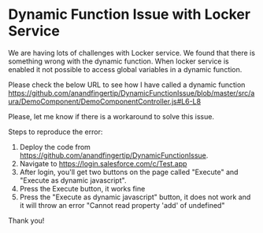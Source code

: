 # Dynamic Function Issue with Locker Service

We are having lots of challenges with Locker service. We found that there is something wrong with the dynamic function. When locker service is enabled it not possible to access global variables in a dynamic function.
 
Please check the below URL to see how I have called a dynamic function
https://github.com/anandfingertip/DynamicFunctionIssue/blob/master/src/aura/DemoComponent/DemoComponentController.js#L6-L8
 
Please, let me know if there is a workaround to solve this issue.
 
 
 
Steps to reproduce the error:
 
1. Deploy the code from  https://github.com/anandfingertip/DynamicFunctionIssue.
2. Navigate to https://login.salesforce.com/c/Test.app
3. After login, you'll get two buttons on the page called "Execute" and "Execute as dynamic javascript".
4. Press the Execute button, it works fine
5. Press the "Execute as dynamic javascript" button, it does not work and it will throw an error "Cannot read property 'add' of undefined"
 
Thank you!
